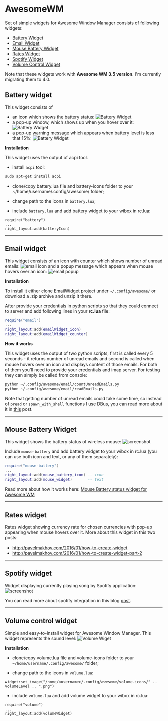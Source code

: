 # AwesomeWM

Set of simple widgets for Awesome Window Manager consists of following widgets:

 - [Battery Widget](https://github.com/streetturtle/AwesomeWM3#battery-widget)
 - [Email Widget](https://github.com/streetturtle/AwesomeWM3#email-widget)
 - [Mouse Battery Widget](https://github.com/streetturtle/AwesomeWM3#mouse-battery-widget)
 - [Rates Widget](https://github.com/streetturtle/AwesomeWM3#rates-widget)
 - [Spotify Widget](https://github.com/streetturtle/AwesomeWM3#spotify-widget)
 - [Volume Control Widget](https://github.com/streetturtle/AwesomeWM3#volume-control-widget)

Note that these widgets work with **Awesome WM 3.5 version**. I'm currently migrating them to 4.0.

## Battery widget

This widget consists of

 - an icon which shows the battery status: ![Battery Widget](https://raw.githubusercontent.com/streetturtle/AwesomeWM3/master/BatteryWidget/batWid1.png)
 - a pop-up window, which shows up when you hover over it: ![Battery Widget](https://raw.githubusercontent.com/streetturtle/AwesomeWM3/master/BatteryWidget/batWid2.png)
 - a pop-up warning message which appears when battery level is less that 15%: ![Battery Widget](https://raw.githubusercontent.com/streetturtle/AwesomeWM3/master/BatteryWidget/batWid3.png)

**Installation**

This widget uses the output of acpi tool.
- install `acpi` tool:
```
sudo apt-get install acpi
```
- clone/copy battery.lua file and battery-icons folder to your ~/home/username/.config/awesome/ folder;

- change path to the icons in `battery.lua`;

- include `battery.lua` and add battery widget to your wibox in rc.lua:
```
require("battery")
...
right_layout:add(batteryIcon)
```

---

## Email widget

This widget consists of an icon with counter which shows number of unread emails: ![email icon](https://raw.githubusercontent.com/streetturtle/AwesomeWM3/master/EmailWidget/emailWidgetScrnsht.png)
and a popup message which appears when mouse hovers over an icon: ![email popup](https://raw.githubusercontent.com/streetturtle/AwesomeWM3/master/EmailWidget/emailWidgetScrnsht2.png)

**Installation**

To install it either clone [EmailWidget](https://github.com/streetturtle/AwesomeWM3/tree/master/EmailWidget) project under `~/.config/awesome/` or download a .zip archive and unzip it there.

After provide your credentials in python scripts so that they could connect to server and add following lines in your **rc.lua** file:

```lua
require("email")
...
right_layout:add(emailWidget_icon)
right_layout:add(emailWidget_counter)
```

**How it works**

This widget uses the output of two python scripts, first is called every 5 seconds - it returns number of unread emails and second is called when mouse hovers over an icon and displays content of those emails. For both of them you'll need to provide your credentials and imap server. For testing they can simply be called from console:

```bash
python ~/.config/awesome/email/countUnreadEmails.py
python ~/.config/awesome/email/readEmails.py
```

Note that getting number of unread emails could take some time, so instead of `pread` or `spawn_with_shell` functions I use DBus, you can read more about it in [this](http://pavelmakhov.com/2015/09/fix-awesome-freezes) post.

---

## Mouse Battery Widget

This widget shows the battery status of wireless mouse: ![screenshot](https://raw.githubusercontent.com/streetturtle/AwesomeWM3/master/MouseBatteryWidget/mouse-battery.png)

 Include `mouse-battery` and add battery widget to your wibox in rc.lua (you can use both icon and text, or any of them separately):

```lua
require("mouse-battery")
...
right_layout:add(mouse_battery_icon) -- icon
right_layout:add(mouse_widget)       -- text
```

Read more about how it works here: [Mouse Battery status widget for Awesome WM](http://pavelmakhov.com/2017/01/awesome-wm-mouse-battery)

---

## Rates widget

Rates widget showing currency rate for chosen currencies with pop-up appearing when mouse hovers over it.
More about this widget in this two posts:
 - http://pavelmakhov.com/2016/01/how-to-create-widget
 - http://pavelmakhov.com/2016/01/how-to-create-widget-part-2  

---

## Spotify widget

Widget displaying currently playing song by Spotify application:
![screenshot](https://raw.githubusercontent.com/streetturtle/AwesomeWM3/master/Spotify/screenshot.png)

You can read more about spotify integration in this blog [post](http://pavelmakhov.com/2016/02/awesome-wm-spotify).

---

## Volume control widget

Simple and easy-to-install widget for Awesome Window Manager.
This widget represents the sound level: ![Volume Wiget](https://github.com/streetturtle/AwesomeWM3/raw/master/VolumeWidget/volWid.png)

**Installation**

- clone/copy volume.lua file and volume-icons folder to your `~/home/username/.config/awesome/` folder;

- change path to the icons in `volume.lua`:

```
widget:set_image("/home/<username>/.config/awesome/volume-icons/" .. volumeLevel .. ".png")
```

- include `volume.lua` and add volume widget to your wibox in rc.lua:

```
require("volume")
...
right_layout:add(volumeWidget)
```
